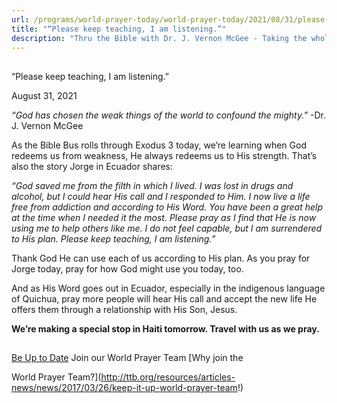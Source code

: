 ```yaml
---
url: /programs/world-prayer-today/world-prayer-today/2021/08/31/please-keep-teaching-i-am-listening
title: "“Please keep teaching, I am listening.”"
description: "Thru the Bible with Dr. J. Vernon McGee - Taking the whole Word to the whole world"
---
```







## 
 “Please keep teaching, I am listening.”


August 31, 2021




*“God has chosen the weak things of the world to confound the mighty.”* -Dr. J. Vernon McGee 

As the Bible Bus rolls through Exodus 3 today, we’re learning when God redeems us from weakness, He always redeems us to His strength. That’s also the story Jorge in Ecuador shares: 

*“God saved me from the filth in which I lived. I was lost in drugs and alcohol, but I could hear His call and I responded to Him. I now live a life free from addiction and according to His Word. You have been a great help at the time when I needed it the most. Please pray as I find that He is now using me to help others like me. I do not feel capable, but I am surrendered to His plan. Please keep teaching, I am listening.”* 

Thank God He can use each of us according to His plan. As you pray for Jorge today, pray for how God might use you today, too.  

And as His Word goes out in Ecuador, especially in the indigenous language of Quichua, pray more people will hear His call and accept the new life He offers them through a relationship with His Son, Jesus. 

**We’re making a special stop in Haiti tomorrow. Travel with us as we pray.**

  






## 




[Be Up to Date](http://feeds.feedburner.com/WorldPrayerToday "World Prayer Today RSS Feed")
Join our World Prayer Team
[Why join the  

World Prayer Team?](http://ttb.org/resources/articles-news/news/2017/03/26/keep-it-up-world-prayer-team!)





